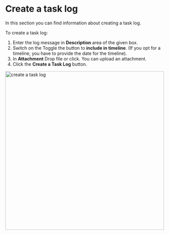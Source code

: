 # Create a task log

In this section you can find information about creating a task log.

To  create a task log: 

1. Enter the log message in **Description** area of the given box. 
1. Switch on the Toggle the button to **include in timeline**. (If you opt for a timeline, you have to provide the date for the timeline).
1. In **Attachment** Drop file or click. You can upload an attachment. 
1. Click the **Create a Task Log** button. 

<img src="/thehive/images/user-guides/analyst-corner/task/preview-task-details/create-a-task-log.png" alt="create a task log" width="500" height="500"/>
